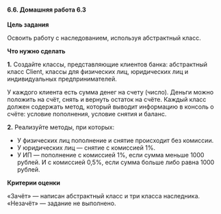 #### 6.6. Домашняя работа 6.3

**Цель задания**

Освоить работу с наследованием, используя абстрактный класс.

**Что нужно сделать**

**1.** Создайте классы, представляющие клиентов банка: абстрактный класс Client, классы для физических лиц, юридических лиц и индивидуальных предпринимателей.

У каждого клиента есть сумма денег на счету (число). Деньги можно положить на счёт, снять и вернуть остаток на счёте. Каждый класс должен содержать метод, который выводит информацию в консоль о счёте: условие пополнения, условие снятия и баланс.

**2.** Реализуйте методы, при которых:

- У физических лиц пополнение и снятие происходит без комиссии.
- У юридических лиц — снятие с комиссией 1%.
- У ИП — пополнение с комиссией 1%, если сумма меньше 1000 рублей. И с комиссией 0,5%, если сумма больше либо равна 1000 рублей.

**Критерии оценки**

«Зачёт» — написан абстрактный класс и три класса наследника.  
«Незачёт» — задание не выполнено.
